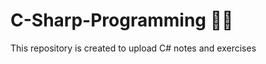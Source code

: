 # C-Sharp-Programming :woman_technologist:
This repository is created to upload C# notes and exercises<br/>


